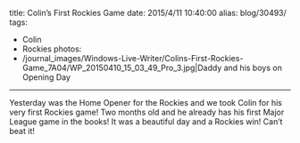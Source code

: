 title: Colin’s First Rockies Game
date: 2015/4/11 10:40:00
alias: blog/30493/
tags:
- Colin
- Rockies
photos:
- /journal_images/Windows-Live-Writer/Colins-First-Rockies-Game_7A04/WP_20150410_15_03_49_Pro_3.jpg|Daddy and his boys on Opening Day
---
Yesterday was the Home Opener for the Rockies and we took Colin for his very first Rockies game! Two months old and he already has his first Major League game in the books! It was a beautiful day and a Rockies win! Can’t beat it!